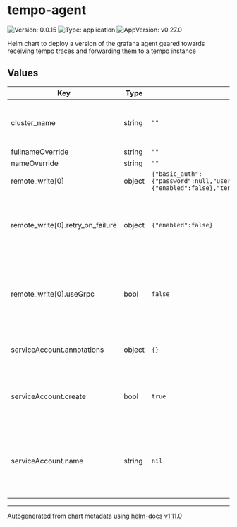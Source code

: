 # tempo-agent

![Version: 0.0.15](https://img.shields.io/badge/Version-0.0.15-informational?style=flat-square) ![Type: application](https://img.shields.io/badge/Type-application-informational?style=flat-square) ![AppVersion: v0.27.0](https://img.shields.io/badge/AppVersion-v0.27.0-informational?style=flat-square)

Helm chart to deploy a version of the grafana agent geared towards receiving tempo traces and forwarding them to a tempo instance

## Values

| Key | Type | Default | Description |
|-----|------|---------|-------------|
| cluster_name | string | `""` | Name of the cluster that is being monitored |
| fullnameOverride | string | `""` |  |
| nameOverride | string | `""` |  |
| remote_write[0] | object | `{"basic_auth":{"password":null,"username":null},"endpoint":null,"retry_on_failure":{"enabled":false},"tenant_id":null,"useGrpc":false}` | Tempo Connection |
| remote_write[0].retry_on_failure | object | `{"enabled":false}` | Tenant ID in case prometheus is running in multi_tenant mode |
| remote_write[0].useGrpc | bool | `false` | Whether or not to use grpc this can cause issues with the gateway service |
| serviceAccount.annotations | object | `{}` | Annotations to add to the service account |
| serviceAccount.create | bool | `true` | Specifies whether a service account should be created |
| serviceAccount.name | string | `nil` | If not set and create is true, a name is generated using the fullname template |

----------------------------------------------
Autogenerated from chart metadata using [helm-docs v1.11.0](https://github.com/norwoodj/helm-docs/releases/v1.11.0)
